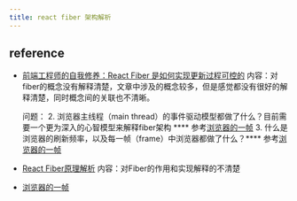 ```yaml
---
title: react fiber 架构解析
---
```


## reference
* [前端工程师的自我修养：React Fiber 是如何实现更新过程可控的](https://www.infoq.cn/article/flex4gdzigdmjueq4orw)
    内容：对fiber的概念没有解释清楚，文章中涉及的概念较多，但是感觉都没有很好的解释清楚，同时概念间的关联也不清晰。
    
    问题：
        2. 浏览器主线程（main thread）的事件驱动模型都做了什么？目前需要一个更为深入的心智模型来解释fiber架构 **** 参考[浏览器的一帧](https://wchfish.github.io/2023/07/08/frame-in-browser/)
        3. 什么是浏览器的刷新频率，以及每一帧（frame）中浏览器都做了什么？**** 参考[浏览器的一帧](https://wchfish.github.io/2023/07/08/frame-in-browser/)
* [React Fiber原理解析](https://juejin.cn/post/6844904202267787277)
    内容：对Fiber的作用和实现解释的不清楚
* [浏览器的一帧](https://wchfish.github.io/2023/07/08/frame-in-browser/)